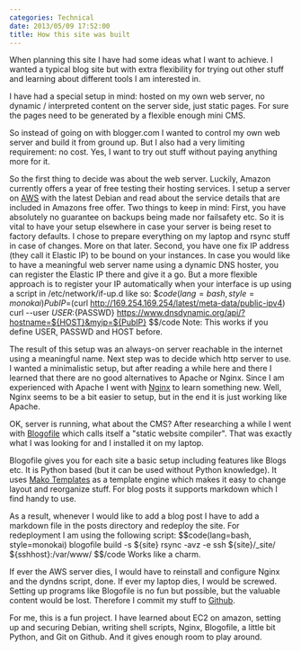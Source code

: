 ```yaml
---
categories: Technical 
date: 2013/05/09 17:52:00
title: How this site was built 
---
```

When planning this site I have had some ideas what I want to achieve. I wanted a typical 
blog site but with extra flexibility for trying out other stuff and learning about
different tools I am interested in.
 
I have had a special setup in mind: hosted on my own web server, no dynamic / interpreted 
content on the server side, just static pages. For sure the pages need to be generated by
a flexible enough mini CMS.

So instead of going on with blogger.com I wanted to control my own web server and
build it from ground up. But I also had a very limiting requirement: no cost. Yes, I want
to try out stuff without paying anything more for it.

So the first thing to decide was about the web server. Luckily, Amazon currently offers
a year of free testing their hosting services. I setup a server on [AWS](http://aws.amazon.com)
with the latest Debian and read about the service details that are included in Amazons free offer.
Two things to keep in mind: First, you have absolutely no guarantee on backups being made nor
failsafety etc. So it is vital to have your setup elsewhere in case your server is being
reset to factory defaults. I chose to prepare everything on my laptop and rsync stuff in case
of changes. More on that later. Second, you have one fix IP address (they call it Elastic IP)
to be bound on your instances. In case you would like to have a meaningful web server name
using a dynamic DNS hoster, you can register the Elastic IP there and give it a go. But a more
flexible approach is to register your IP automatically when your interface is up using a script
in /etc/network/if-up.d like so:
$$code(lang=bash, style=monokai)
    PubIP=$(curl http://169.254.169.254/latest/meta-data/public-ipv4)
    curl --user ${USER}:${PASSWD} https://www.dnsdynamic.org/api/?hostname=${HOST}&myip=${PubIP}
$$/code
Note: This works if you define USER, PASSWD and HOST before.

The result of this setup was an always-on server reachable in the internet using a meaningful name.
Next step was to decide which http server to use. I wanted a minimalistic setup, but
after reading a while here and there I learned that there are no good alternatives to Apache or
Nginx. Since I am experienced with Apache I went with [Nginx](http://nginx.org) to learn something
new. Well, Nginx seems to be a bit easier to setup, but in the end it is just working like Apache.

OK, server is running, what about the CMS? After researching a while I went with 
[Blogofile](http://www.blogofile.com/) which calls itself a "static website compiler". That was 
exactly what I was looking for and I installed it on my laptop.

Blogofile gives you for each site a basic setup including features like Blogs etc. It is Python 
based (but it can be used without Python knowledge).
It uses [Mako Templates](http://www.makotemplates.org/) as a template engine which makes it easy
to change layout and reorganize stuff. For blog posts it supports markdown which I find handy to use.

As a result, whenever I would like to add a blog post I have to add a markdown file in the posts directory
and redeploy the site. For redeployment I am using the following script:
$$code(lang=bash, style=monokai)
    blogofile build -s ${site}
    rsync -avz -e ssh ${site}/_site/ ${sshhost}:/var/www/
$$/code
Works like a charm.

If ever the AWS server dies, I would have to reinstall and configure Nginx and the dyndns script, 
done. If ever my laptop dies, I would be screwed. Setting up programs like Blogofile is no fun but
possible, but the valuable content would be lost. Therefore I commit my stuff to 
[Github](http://github.com).

For me, this is a fun project. I have learned about EC2 on amazon, setting up and securing Debian,
writing shell scripts, Nginx, Blogofile, a little bit Python, and Git on Github. And it gives enough
room to play around.
